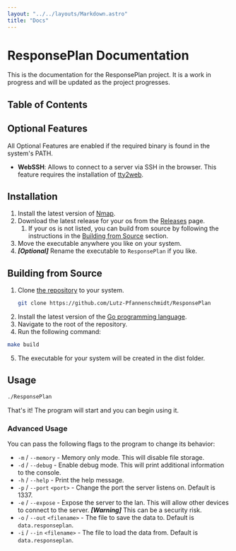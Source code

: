 ```yaml
---
layout: "../../layouts/Markdown.astro"
title: "Docs"
---
```


# ResponsePlan Documentation
This is the documentation for the ResponsePlan project. It is a work in progress and will be updated as the project progresses.

## Table of Contents

## Optional Features
All Optional Features are enabled if the required binary is found in the system's PATH.

- **WebSSH**:
  Allows to connect to a server via SSH in the browser. This feature requires the installation of [tty2web](https://github.com/kost/tty2web).

## Installation
1. Install the latest version of [Nmap](https://nmap.org/).
2. Download the latest release for your os from the [Releases](https://github.com/Lutz-Pfannenschmidt/ResponsePlan/releases) page.
   1. If your os is not listed, you can build from source by following the instructions in the [Building from Source](#building-from-source) section.
3. Move the executable anywhere you like on your system.
4. ***[Optional]*** Rename the executable to `ResponsePlan` if you like.

## Building from Source
1. Clone [the repository](https://github.com/Lutz-Pfannenschmidt/ResponsePlan) to your system.
    ```bash
    git clone https://github.com/Lutz-Pfannenschmidt/ResponsePlan
    ```
2. Install the latest version of the [Go programming language](https://golang.org/).
3. Navigate to the root of the repository.
4. Run the following command:
```bash
make build
```
5. The executable for your system will be created in the dist folder.

## Usage
```bash
./ResponsePlan
```
That's it! The program will start and you can begin using it.

### Advanced Usage
You can pass the following flags to the program to change its behavior:
- `-m` / `--memory` - Memory only mode. This will disable file storage.
- `-d` / `--debug` - Enable debug mode. This will print additional information to the console.
- `-h` / `--help` - Print the help message.
- `-p` / `--port` `<port>` - Change the port the server listens on. Default is 1337.
- `-e` / `--expose` - Expose the server to the lan. This will allow other devices to connect to the server. ***[Warning]*** This can be a security risk.
- `-o` / `--out` `<filename>` - The file to save the data to. Default is `data.responseplan`.
- `-i` / `--in` `<filename>` - The file to load the data from. Default is `data.responseplan`.